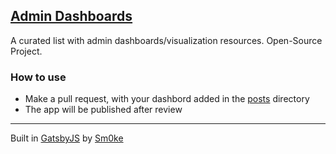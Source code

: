 ## [Admin Dashboards](https://admin-dashboards.com)

A curated list with admin dashboards/visualization resources. Open-Source Project.

### How to use
 
 - Make a pull request, with your dashbord added in the [posts](https://github.com/admin-dashboards/dashboards/tree/master/content/posts) directory
 - The app will be published after review

---
Built in [GatsbyJS](https://www.gatsbyjs.org) by [Sm0ke](https://dev.to/sm0ke)


